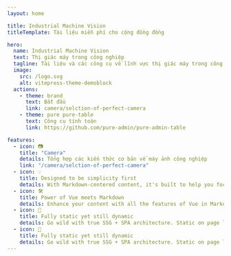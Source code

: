 ```yaml
---
layout: home

title: Industrial Machine Vision
titleTemplate: Tài liệu miễn phí cho cộng đồng đồng

hero:
  name: Industrial Machine Vision
  text: Thị giác máy trong công nghiệp
  tagline: Tài liệu và các công cụ về lĩnh vực thị giác máy trong công nghiệp
  image:
    src: /logo.svg
    alt: vitepress-theme-demoblock  
  actions:
    - theme: brand
      text: Bắt đầu
      link: camera/selction-of-perfect-camera
    - theme: pure pure-table
      text: Công cụ tính toán
      link: https://github.com/pure-admin/pure-admin-table

features:
  - icon: 📷
    title: "Camera"
    details: Tổng hợp các kiến thức cơ bản về máy ảnh công nghiệp
    link: "/camera/selction-of-perfect-camera"
  - icon: 💡
    title: Designed to be simplicity first
    details: With Markdown-centered content, it's built to help you focus on writing and deployed with minimum configuration.
  - icon: 🛠️
    title: Power of Vue meets Markdown
    details: Enhance your content with all the features of Vue in Markdown, while being able to customize your site with Vue.
  - icon: 🔑
    title: Fully static yet still dynamic
    details: Go wild with true SSG + SPA architecture. Static on page load, but engage users with 100% interactivity from there.
  - icon: 🔑
    title: Fully static yet still dynamic
    details: Go wild with true SSG + SPA architecture. Static on page load, but engage users with 100% interactivity from there.
---
```

